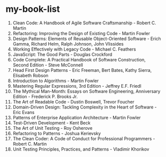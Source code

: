 # my-book-list

1. Clean Code: A Handbook of Agile Software Craftsmanship - Robert C. Martin
1. Refactoring: Improving the Design of Existing Code - Martin Fowler
1. Design Patterns: Elements of Reusable Object-Oriented Software - Erich Gamma, Richard Helm, Ralph Johnson, John Vlissides
1. Working Effectively with Legacy Code - Michael C. Feathers
1. JavaScript: The Good Parts - Douglas Crockford
1. Code Complete: A Practical Handbook of Software Construction, Second Edition - Steve McConnell
1. Head First Design Patterns - Eric Freeman, Bert Bates, Kathy Sierra, Elisabeth Robson
1. Introduction to Algorithms - Martin Fowler
1. Mastering Regular Expressions, 3rd Edition - Jeffrey E.F. Friedl
1. The Mythical Man-Month: Essays on Software Engineering, Anniversary Edition - Frederick P. Brooks Jr.
1. The Art of Readable Code - Dustin Boswell, Trevor Foucher
1. Domain-Driven Design: Tackling Complexity in the Heart of Software - Eric Evans
1. Patterns of Enterprise Application Architecture - Martin Fowler
1. Test-Driven Development - Kent Beck
1. The Art of Unit Testing - Roy Osherove
1. Refactoring to Patterns - Joshua Kerievsky
1. The Clean Coder: A Code of Conduct for Professional Programmers - Robert C. Martin
1. Unit Testing Principles, Practices, and Patterns - Vladimir Khorikov
